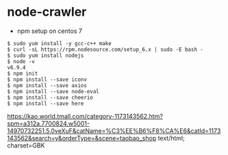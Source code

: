 # node-crawler

- npm setup on centos 7
```
$ sudo yum install -y gcc-c++ make
$ curl -sL https://rpm.nodesource.com/setup_6.x | sudo -E bash -
$ sudo yum install nodejs
$ node -v 
v6.9.4
$ npm init
$ npm install --save iconv
$ npm install --save axios
$ npm install --save node-eval
$ npm install --save cheerio
$ npm install --save here
```

https://kao.world.tmall.com/category-1173143562.htm?spm=a312a.7700824.w5001-14970732251.5.0veXuF&catName=%C3%EE%B6%F8%CA%E6&catId=1173143562&search=y&orderType=&scene=taobao_shop
text/html; charset=GBK
